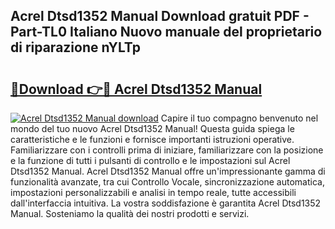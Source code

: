 ## Acrel Dtsd1352 Manual Download gratuit PDF - Part-TL0 Italiano Nuovo manuale del proprietario di riparazione nYLTp

# <h2><a href="http://dfewcp.blite.top/?on=Acrel+Dtsd1352+Manual">🔗Download 👉🔴 Acrel Dtsd1352 Manual</a></h2>

[![Acrel Dtsd1352 Manual download](https://i.imgur.com/lujVjoI.png)](http://dfewcp.blite.top/?on=Acrel+Dtsd1352+Manual)
Capire il tuo compagno benvenuto nel mondo del tuo nuovo Acrel Dtsd1352 Manual! Questa guida spiega le caratteristiche e le funzioni e fornisce importanti istruzioni operative. Familiarizzare con i controlli prima di iniziare, familiarizzare con la posizione e la funzione di tutti i pulsanti di controllo e le impostazioni sul Acrel Dtsd1352 Manual. Acrel Dtsd1352 Manual offre un'impressionante gamma di funzionalità avanzate, tra cui Controllo Vocale, sincronizzazione automatica, impostazioni personalizzabili e analisi in tempo reale, tutte accessibili dall'interfaccia intuitiva. La vostra soddisfazione è garantita Acrel Dtsd1352 Manual. Sosteniamo la qualità dei nostri prodotti e servizi.
